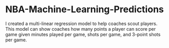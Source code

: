 # NBA-Machine-Learning-Predictions

I created a multi-linear regression model to help coaches scout players. This model can show coaches how many points a player can score per game given minutes played per game, shots per game, and 3-point shots per game.
